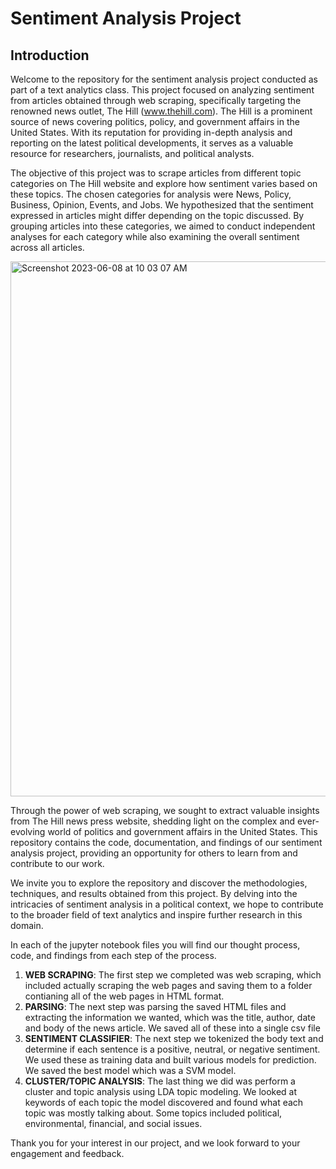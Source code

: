 # Sentiment Analysis Project

## Introduction
Welcome to the repository for the sentiment analysis project conducted as part of a text analytics class. This project focused on analyzing sentiment from articles obtained through web scraping, specifically targeting the renowned news outlet, The Hill (www.thehill.com). The Hill is a prominent source of news covering politics, policy, and government affairs in the United States. With its reputation for providing in-depth analysis and reporting on the latest political developments, it serves as a valuable resource for researchers, journalists, and political analysts.

The objective of this project was to scrape articles from different topic categories on The Hill website and explore how sentiment varies based on these topics. The chosen categories for analysis were News, Policy, Business, Opinion, Events, and Jobs. We hypothesized that the sentiment expressed in articles might differ depending on the topic discussed. By grouping articles into these categories, we aimed to conduct independent analyses for each category while also examining the overall sentiment across all articles.

<img width="856" alt="Screenshot 2023-06-08 at 10 03 07 AM" src="https://github.com/immcsorley/SentimentAnalysis/assets/90923213/7bcf311f-4580-426f-8a1e-828fe1f67427">


Through the power of web scraping, we sought to extract valuable insights from The Hill news press website, shedding light on the complex and ever-evolving world of politics and government affairs in the United States. This repository contains the code, documentation, and findings of our sentiment analysis project, providing an opportunity for others to learn from and contribute to our work.

We invite you to explore the repository and discover the methodologies, techniques, and results obtained from this project. By delving into the intricacies of sentiment analysis in a political context, we hope to contribute to the broader field of text analytics and inspire further research in this domain.

In each of the jupyter notebook files you will find our thought process, code, and findings from each step of the process. 

1. **WEB SCRAPING**: The first step we completed was web scraping, which included actually scraping the web pages and saving them to a folder contianing all of the web pages in HTML format. 
2. **PARSING**: The next step was parsing the saved HTML files and extracting the information we wanted, which was the title, author, date and body of the news article. We saved all of these into a single csv file
3. **SENTIMENT CLASSIFIER**: The next step we tokenized the body text and determine if each sentence is a positive, neutral, or negative sentiment. We used these as training data and built various models for prediction. We saved the best model which was a SVM model. 
4. **CLUSTER/TOPIC ANALYSIS**: The last thing we did was perform a cluster and topic analysis using LDA topic modeling. We looked at keywords of each topic the model discovered and found what each topic was mostly talking about. Some topics included political, environmental, financial, and social issues. 



Thank you for your interest in our project, and we look forward to your engagement and feedback.
